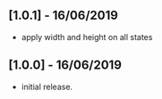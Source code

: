 ## [1.0.1] - 16/06/2019

* apply width and height on all states

## [1.0.0] - 16/06/2019

* initial release.
